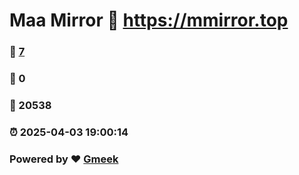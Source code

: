 # Maa Mirror :link: https://mmirror.top 
### :page_facing_up: [7](https://mmirror.top/tag.html) 
### :speech_balloon: 0 
### :hibiscus: 20538 
### :alarm_clock: 2025-04-03 19:00:14 
### Powered by :heart: [Gmeek](https://github.com/Meekdai/Gmeek)
